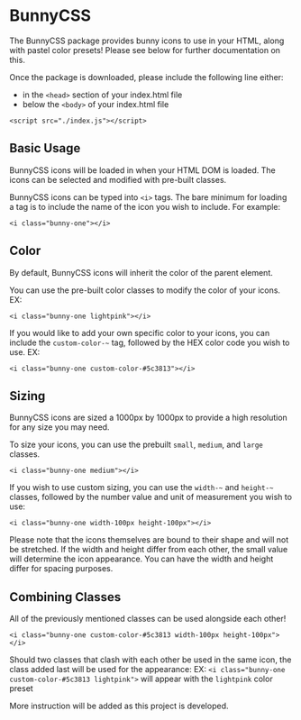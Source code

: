 # BunnyCSS
The BunnyCSS package provides bunny icons to use in your HTML, along with pastel color presets!
Please see below for further documentation on this.

Once the package is downloaded, please include the following line either:
* in the `<head>` section of your index.html file
* below the `<body>` of your index.html file

```
<script src="./index.js"></script>
```

## Basic Usage
BunnyCSS icons will be loaded in when your HTML DOM is loaded. The icons can be selected and modified with pre-built classes.

BunnyCSS icons can be typed into `<i>` tags. The bare minimum for loading a tag is to include the name of the icon you wish to include. For example:
```
<i class="bunny-one"></i>
```

## Color
By default, BunnyCSS icons will inherit the color of the parent element.

You can use the pre-built color classes to modify the color of your icons.
EX:
```
<i class="bunny-one lightpink"></i>
```

If you would like to add your own specific color to your icons, you can include the `custom-color-~` tag, followed by the HEX color code you wish to use.
EX:
```
<i class="bunny-one custom-color-#5c3813"></i>
```

## Sizing
BunnyCSS icons are sized a 1000px by 1000px to provide a high resolution for any size you may need. 

To size your icons, you can use the prebuilt `small`, `medium`, and `large` classes.
```
<i class="bunny-one medium"></i>
```

If you wish to use custom sizing, you can use the `width-~` and `height-~` classes, followed by the number value and unit of measurement you wish to use:
```
<i class="bunny-one width-100px height-100px"></i>
```
Please note that the icons themselves are bound to their shape and will not be stretched. If the width and height differ from each other, the small value will determine the icon appearance. You can have the width and height differ for spacing purposes.

## Combining Classes

All of the previously mentioned classes can be used alongside each other!
```
<i class="bunny-one custom-color-#5c3813 width-100px height-100px"></i>
```

Should two classes that clash with each other be used in the same icon, the class added last will be used for the appearance:
EX: `<i class="bunny-one custom-color-#5c3813 lightpink">` will appear with the `lightpink` color preset


More instruction will be added as this project is developed.